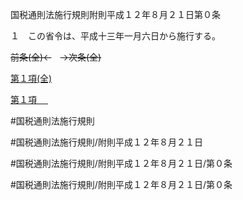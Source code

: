 国税通則法施行規則附則平成１２年８月２１日第０条

１　この省令は、平成十三年一月六日から施行する。

~~前条(全)←~~　~~→次条(全)~~

[第１項(全)](国税通則法施行規則附則平成１２年８月２１日第０条第１項_.md)  

[第１項 　 ](国税通則法施行規則附則平成１２年８月２１日第０条第１項.md)  

#国税通則法施行規則

#国税通則法施行規則/附則平成１２年８月２１日

#国税通則法施行規則/附則平成１２年８月２１日/第０条

#国税通則法施行規則/附則平成１２年８月２１日/第０条

